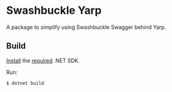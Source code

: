 # Swashbuckle Yarp

A package to simplify using Swashbuckle Swagger behind Yarp.

## Build
[Install](https://get.dot.net) the [required](global.json) .NET SDK.

Run:
```
$ dotnet build
```

